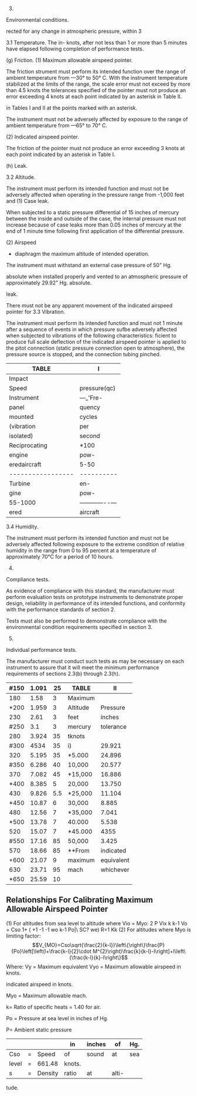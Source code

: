 3. 

Environmental conditions. 

rected for any change in atmospheric pressure, within 3 

3.1 Temperature. 
The 
in- 
knots, after not less than 
1 or more than 
5 
minutes have elapsed following completion of performance tests. 

(g) Friction. (1) Maximum allowable airspeed pointer. 

The friction strument must perform its intended function over the range of ambient temperature from —30° to 50° C. With the instrument temperature stabilized at the limits of the range, the scale error must not exceed by more than 
4.5 
knots the tolerances specified of the pointer must not produce an error exceeding 
4 
knots at each point indicated by an asterisk in Table II. 

in Tables I and II at the points marked with an asterisk. 

The instrument must not be adversely affected by exposure to the range of ambient temperature from —65° to 70° C. 

(2) Indicated airspeed pointer. 

The friction of the pointer must not produce an error exceeding 
3 
knots at each point indicated by an asterisk in Table I. 

(h) Leak. 

3.2 Altitude. 

The instrument must perform its intended function and must not be adversely affected when operating in the pressure range from -1,000 
feet and 
(1) Case leak. 

When subjected to a static pressure differential of 15 inches of mercury between the inside and outside of the case, the internal pressure must not increase because of case leaks more than 0.05 inches of mercury at the end of 1 minute time following first application of the differential pressure. 

(2) Airspeed 
- diaphragm the maximum altitude of intended operation. 

The instrument must withstand an external case pressure of 50" 
Hg. 

absolute when installed properly and vented to an atmospheric pressure of approximately 29.92" Hg. absolute. 

leak. 

There must not be any apparent movement of the indicated airspeed pointer for 
3.3 Vibration. 

The instrument must perform its intended function and must not 
1 minute after a sequence of events in which pressure sufbe adversely affected when subjected to vibrations of the following characteristics: 
ficient to produce full scale deflection of the indicated airspeed pointer is applied to the pitot connection 
(static pressure connection open to atmosphere), the pressure source is stopped, and the connection tubing pinched. 

| TABLE         | I            |
|---------------|--------------|
| Impact        |              |
| Speed         | pressure(qc) |
| Instrument    | —_'Fre-      |
| panel         | quency       |
| mounted       | cycles       |
| (vibration    | per          |
| isolated)     | second       |
| Reciprocating | *100         |
| engine        | pow-         |
| eredaircraft    | 5-50     | 0.020    |    15g  |
|-----------------|----------|----------|---------|
| Turbine         | en-      |          |         |
| gine            | pow-     | 5-55     | 002000  |
| 55-1000         | ————--—  |          |         |
| ered            | aircraft |          |         |

3.4 Humidity. 

The instrument must perform its intended function and must not be adversely affected following exposure to the extreme condition of relative humidity in the range from 0 to 95 percent at a temperature of approximately 70°C 
for a period of 10 hours. 

4. 

Compliance tests. 

As evidence of compliance with this standard, the manufacturer must perform evaluation tests on prototype instruments to demonstrate proper design, reliability in performance of its intended functions, and conformity with the performance standards of section 
2. 

Tests must also be performed to demonstrate compliance with the environmental condition requirements specified in section 3. 

5. 
Individual performance 
tests. 

The manufacturer must conduct such tests as may be necessary on each instrument to assure that it will meet the minimum performance requirements of sections 2.3(b) 
through 2.3(h). 

| #150    |   1.091  |   25  | TABLE    | II         |
|---------|----------|-------|----------|------------|
| 180     |    1.58  |   3   | Maximum  |            |
| *200    |    1.959 |   3   | Altitude | Pressure   |
| 230     |    2.61  |   3   | feet     | inches     |
| #250    |    3.1   |   3   | mercury  | tolerance  |
| 280     |    3.924 |  35   | tknots   |            |
| #300    | 4534     |  35   | i)       | 29.921     |
| 320     |    5.195 |  35   | *5.000   | 24.896     |
| #350    |    6.286 |  40   | 10,000   | 20.577     |
| 370     |    7.082 |  45   | *15,000  | 16.886     |
| *400    |    8.385 |   5   | 20,000   | 13.750     |
| 430     |    9.826 |   5.5 | *25,000  | 11.104     |
| *450    |   10.87  |   6   | 30,000   | 8.885      |
| 480     |   12.56  |   7   | *35,000  | 7.041      |
| *500    |   13.78  |   7   | 40.000   | 5.538      |
| 520     |   15.07  |   7   | *45.000  | 4355       |
| #550    |   17.16  |  85   | 50,000   | 3.425      |
| 570     |   18.66  |  85   | **From   | indicated  |
| +600    |   21.07  |   9   | maximum  | equivalent |
| 630     |   23.71  |  95   | mach     | whichever  |
| *650    |   25.59  |  10   |          |            |

## Relationships For Calibrating Maximum Allowable Airspeed Pointer

(1) 
For altitudes from sea level to altitude where Vio = Myo: 
2  P  Vix  k  k-1  Vo  = Cso  1+  (  +1  -1  -1  wo  k-1  Po|\  SC? we) R=1  Kk 
(2) 
For altitudes where Myo is limiting factor: 
$$V_{MO}=Cso\sqrt{\frac{2}{k-l}}\left\{\right\}\frac{P}{Po}\left[\left(l+\frac{k-l}{2}\cdot M^{2}\right)\frac{k}{k-l}-l\right]+l\left\{\frac{k-l}{k}-l\right\}$$
Where: 
Vy = Maximum equivalent Vyo 
= Maximum allowable airspeed in knots. 

indicated airspeed in knots. 

Myo = Maximum allowable mach. 

k= Ratio of specific heats 
= 1.40 for air. 

Po = Pressure at sea level in inches of Hg. 

P= Ambient static pressure 

|       |    |         | in     | inches    | of    | Hg.    |
|-------|----|---------|--------|-----------|-------|--------|
| Cso   | =  | Speed   | of     | sound     | at    | sea    |
| level | =  | 661.48  | knots. |           |       |        |
| s     | =  | Density | ratio  | at        | alti- |        |

tude. 